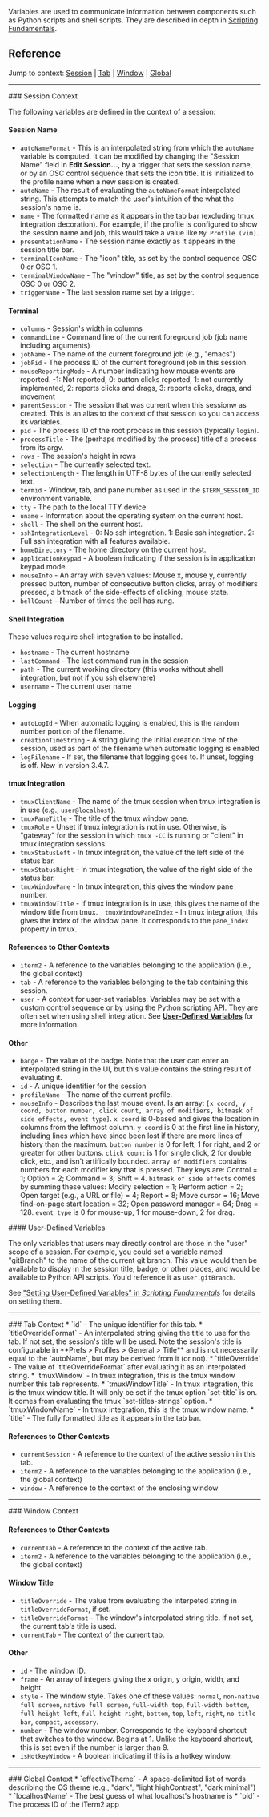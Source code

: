 Variables are used to communicate information between components such as Python
scripts and shell scripts. They are described in depth in
<a href="documentation-scripting-fundamentals.html">Scripting Fundamentals</a>.

## Reference

Jump to context:
<a href="#session-context">Session</a> | <a href="#tab-context">Tab</a> | <a href="#window-context">Window</a> | <a href="#global-context">Global</a>

<hr/>
<a name="session-context"></a>
### Session Context

The following variables are defined in the context of a session:

#### Session Name
  * `autoNameFormat` - This is an interpolated string from which the `autoName` variable is computed. It can be modified by changing the "Session Name" field in **Edit Session…**, by a trigger that sets the session name, or by an OSC control sequence that sets the icon title. It is initialized to the profile name when a new session is created.
  * `autoName` - The result of evaluating the `autoNameFormat` interpolated string. This attempts to match the user's intuition of the what the session's name is.
  * `name` - The formatted name as it appears in the tab bar (excluding tmux integration decoration). For example, if the profile is configured to show the session name and job, this would take a value like `My Profile (vim)`.
  * `presentationName` - The session name exactly as it appears in the session title bar.
  * `terminalIconName` - The "icon" title, as set by the control sequence OSC 0 or OSC 1.
  * `terminalWindowName` - The "window" title, as set by the control sequence OSC 0 or OSC 2.
  * `triggerName` - The last session name set by a trigger.

#### Terminal
  * `columns` - Session's width in columns
  * `commandLine` - Command line of the current foreground job (job name including arguments)
  * `jobName` - The name of the current foreground job (e.g., "emacs")
  * `jobPid` - The process ID of the current foreground job in this session.
  * `mouseReportingMode` - A number indicating how mouse events are reported. -1: Not reported, 0: button clicks reported, 1: not currently implemented, 2: reports clicks and drags, 3: reports clicks, drags, and movement
  * `parentSession` - The session that was current when this sessionw as created. This is an alias to the context of that session so you can access its variables.
  * `pid` - The process ID of the root process in this session (typically `login`).
  * `processTitle` - The (perhaps modified by the process) title of a process from its argv.
  * `rows` - The session's height in rows
  * `selection` - The currently selected text.
  * `selectionLength` - The length in UTF-8 bytes of the currently selected text.
  * `termid` - Window, tab, and pane number as used in the `$TERM_SESSION_ID` environment variable.
  * `tty` - The path to the local TTY device
  * `uname` - Information about the operating system on the current host.
  * `shell` - The shell on the current host.
  * `sshIntegrationLevel` - 0: No ssh integration. 1: Basic ssh integration. 2: Full ssh integration with all features available.
  * `homeDirectory` - The home directory on the current host.
  * `applicationKeypad` - A boolean indicating if the session is in application keypad mode.
  * `mouseInfo` - An array with seven values: Mouse x, mouse y, currently pressed button, number of consecutive button clicks, array of modifiers pressed, a bitmask of the side-effects of clicking, mouse state.
  * `bellCount` - Number of times the bell has rung.

#### Shell Integration

These values require shell integration to be installed.

  * `hostname` - The current hostname
  * `lastCommand` - The last command run in the session
  * `path` - The current working directory (this works without shell integration, but not if you ssh elsewhere)
  * `username` - The current user name

#### Logging
  * `autoLogId` - When automatic logging is enabled, this is the random number portion of the filename.
  * `creationTimeString` - A string giving the initial creation time of the session, used as part of the filename when automatic logging is enabled
  * `logFilename` - If set, the filename that logging goes to. If unset, logging is off. New in version 3.4.7.

#### tmux Integration
  * `tmuxClientName` - The name of the tmux session when tmux integration is in use (e.g., `user@localhost`).
  * `tmuxPaneTitle` - The title of the tmux window pane.
  * `tmuxRole` - Unset if tmux integration is not in use. Otherwise, is "gateway" for the session in which `tmux -CC` is running or "client" in tmux integration sessions.
  * `tmuxStatusLeft` - In tmux integration, the value of the left side of the status bar.
  * `tmuxStatusRight` - In tmux integration, the value of the right side of the status bar.
  * `tmuxWindowPane` - In tmux integration, this gives the window pane number.
  * `tmuxWindowTitle` - If tmux integration is in use, this gives the name of the window title from tmux.
  _ `tmuxWindowPaneIndex` - In tmux integration, this gives the index of the window pane. It corresponds to the `pane_index` property in tmux.

#### References to Other Contexts
  * `iterm2` - A reference to the variables belonging to the application (i.e., the global context)
  * `tab` - A reference to the variables belonging to the tab containing this session.
  * `user` - A context for user-set variables. Variables may be set with a custom control sequence or by using the [Python scripting API](https://www.iterm2.com/python-api). They are often set when using shell integration. See <a href="#user-defined-variables">**User-Defined Variables**</a> for more information.

#### Other
  * `badge` - The value of the badge. Note that the user can enter an interpolated string in the UI, but this value contains the string result of evaluating it.
  * `id` - A unique identifier for the session
  * `profileName` - The name of the current profile.
  * `mouseInfo` - Describes the last mouse event. Is an array: `[x coord, y coord, button number, click count, array of modifiers, bitmask of side effects, event type]`. `x coord` is 0-based and gives the location in columns from the leftmost column. `y coord` is 0 at the first line in history, including lines which have since been lost if there are more lines of history than the maximum. `button number` is 0 for left, 1 for right, and 2 or greater for other buttons. `click count` is 1 for single click, 2 for double click, etc., and isn't artifically bounded. `array of modifiers` contains numbers for each modifier key that is pressed. They keys are: Control = 1; Option = 2; Command = 3; Shift = 4. `bitmask of side effects` comes by summing these values: Modify selection = 1; Perform action = 2; Open target (e.g., a URL or file) = 4; Report = 8; Move cursor = 16; Move find-on-page start location = 32; Open password manager = 64; Drag = 128. `event type` is 0 for mouse-up, 1 for mouse-down, 2 for drag.


<a name="user-defined-variables" />
#### User-Defined Variables

The only variables that users may directly control are those in the "user"
scope of a session. For example, you could set a variable named "gitBranch" to
the name of the current git branch. This value would then be available to
display in the session title, badge, or other places, and would be available to
Python API scripts. You'd reference it as `user.gitBranch`.

See <a href="documentation-scripting-fundamentals.html#setting-user-defined-variables">"Setting User-Defined Variables" in *Scripting Fundamentals*</a>
for details on setting them.

<hr/>
<a name="tab-context"></a>
### Tab Context
  * `id` - The unique identifier for this tab.
  * `titleOverrideFormat` - An interpolated string giving the title to use for the tab. If not set, the session's title will be used. Note the session's title is configurable in **Prefs > Profiles > General > Title** and is not necessarily equal to the `autoName`, but may be derived from it (or not).
  * `titleOverride` - The value of `titleOverrideFormat` after evaluating it as an interpolated string.
  * `tmuxWindow` - In tmux integration, this is the tmux window number this tab represents.
  * `tmuxWindowTitle` - In tmux integration, this is the tmux window title. It will only be set if the tmux option `set-title` is on. It comes from evaluating the tmux `set-titles-strings` option.
  * `tmuxWindowName` - In tmux integration, this is the tmux window name.
  * `title` - The fully formatted title as it appears in the tab bar.

#### References to Other Contexts
  * `currentSession` - A reference to the context of the active session in this tab.
  * `iterm2` - A reference to the variables belonging to the application (i.e., the global context)
  * `window` - A reference to the context of the enclosing window

<hr/>
<a name="window-context"></a>
### Window Context

#### References to Other Contexts
  * `currentTab` - A reference to the context of the active tab.
  * `iterm2` - A reference to the variables belonging to the application (i.e., the global context)

#### Window Title
  * `titleOverride` - The value from evaluating the interpeted string in `titleOverrideFormat`, if set.
  * `titleOverrideFormat` - The window's interpolated string title. If not set, the current tab's title is used.
  * `currentTab` - The context of the current tab.

#### Other
  * `id` - The window ID.
  * `frame` - An array of integers giving the x origin, y origin, width, and height.
  * `style` - The window style. Takes one of these values: `normal`, `non-native full screen`, `native full screen`, `full-width top`, `full-width bottom`, `full-height left`, `full-height right`, `bottom`, `top`, `left`, `right`, `no-title-bar`, `compact`, `accessory`.
  * `number` - The window number. Corresponds to the keyboard shortcut that switches to the window. Begins at 1. Unlike the keyboard shortcut, this is set even if the number is larger than 9.
  * `isHotkeyWindow` - A boolean indicating if this is a hotkey window.

<hr/>
<a name="global-context"></a>
### Global Context
  * `effectiveTheme` - A space-delimited list of words describing the OS theme (e.g., "dark",  "light highContrast", "dark minimal")
  * `localhostName` - The best guess of what localhost's hostname is
  * `pid` - The process ID of the iTerm2 app

